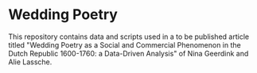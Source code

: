 # Wedding Poetry

This repository contains data and scripts used in a to be published article titled "Wedding Poetry as a Social and Commercial Phenomenon in the Dutch Republic 1600-1760: a Data-Driven Analysis" of Nina Geerdink and Alie Lassche.
